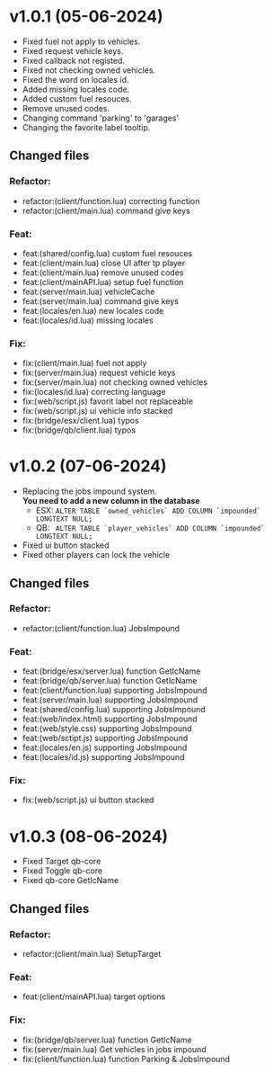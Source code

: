 # v1.0.1 (05-06-2024)
- Fixed fuel not apply to vehicles.
- Fixed request vehicle keys.
- Fixed callback not registed.
- Fixed not checking owned vehicles.
- Fixed the word on locales id.
- Added missing locales code.
- Added custom fuel resouces.
- Remove unused codes.
- Changing command 'parking' to 'garages'
- Changing the favorite label tooltip.

## Changed files
### Refactor:
- refactor:(client/function.lua) correcting function
- refactor:(client/main.lua) command give keys

### Feat:
- feat:(shared/config.lua) custom fuel resouces
- feat:(client/main.lua) close UI after tp player
- feat:(client/main.lua) remove unused codes
- feat:(client/mainAPI.lua) setup fuel function
- feat:(server/main.lua) vehicleCache
- feat:(server/main.lua) command give keys
- feat:(locales/en.lua) new locales code
- feat:(locales/id.lua) missing locales

### Fix:
- fix:(client/main.lua) fuel not apply
- fix:(server/main.lua) request vehicle keys
- fix:(server/main.lua) not checking owned vehicles
- fix:(locales/id.lua) correcting language
- fix:(web/script.js) favorit label not replaceable
- fix:(web/script.js) ui vehicle info stacked
- fix:(bridge/esx/client.lua) typos
- fix:(bridge/qb/client.lua) typos


# v1.0.2 (07-06-2024)
- Replacing the jobs impound system.<br>
  **You need to add a new column in the database**
  - ESX: ``` ALTER TABLE `owned_vehicles` ADD COLUMN `impounded` LONGTEXT NULL; ```
  - QB: ``` ALTER TABLE `player_vehicles` ADD COLUMN `impounded` LONGTEXT NULL;```
- Fixed ui button stacked
- Fixed other players can lock the vehicle

## Changed files
### Refactor:
- refactor:(client/function.lua) JobsImpound

### Feat:
- feat:(bridge/esx/server.lua) function GetIcName
- feat:(bridge/qb/server.lua) function GetIcName
- feat:(client/function.lua) supporting JobsImpound
- feat:(server/main.lua) supporting JobsImpound
- feat:(shared/config.lua) supporting JobsImpound
- feat:(web/index.html) supporting JobsImpound
- feat:(web/style.css) supporting JobsImpound
- feat:(web/sctipt.js) supporting JobsImpound
- feat:(locales/en.js) supporting JobsImpound
- feat:(locales/id.js) supporting JobsImpound

### Fix:
- fix:(web/script.js) ui button stacked

# v1.0.3 (08-06-2024)
- Fixed Target qb-core
- Fixed Toggle qb-core
- Fixed qb-core GetIcName

## Changed files
### Refactor:
- refactor:(client/main.lua) SetupTarget

### Feat:
- feat:(client/mainAPI.lua) target options

### Fix:
- fix:(bridge/qb/server.lua) function GetIcName
- fix:(server/main.lua) Get vehicles in jobs impound
- fix:(client/function.lua) function Parking & JobsImpound